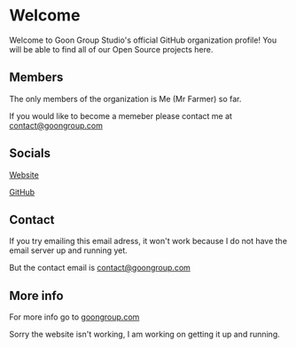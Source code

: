 # Welcome
Welcome to Goon Group Studio's official GitHub organization profile! You will be able to find all of our Open Source projects here.

## Members
The only members of the organization is Me (Mr Farmer) so far.

If you would like to become a memeber please contact me at contact@goongroup.com

## Socials
[Website](https://goongropstudio.com)

[GitHub](https://github.com/GoonGroupStudio/)

## Contact
If you try emailing this email adress, it won't work because I do not have the email server up and running yet.

But the contact email is contact@goongroup.com

## More info
For more info go to [goongroup.com](https://goongroup.com)

Sorry the website isn't working, I am working on getting it up and running.
